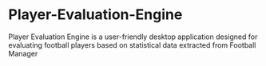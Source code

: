 # Player-Evaluation-Engine
Player Evaluation Engine is a user-friendly desktop application designed for evaluating football players based on statistical data extracted from Football Manager
